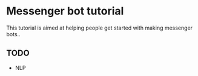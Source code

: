 # Messenger bot tutorial

This tutorial is aimed at helping people get started with making messenger bots..

## TODO
- NLP
